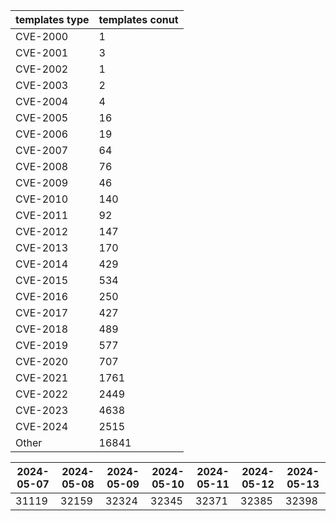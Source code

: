 | templates type | templates conut | 
| --- | --- | 
| CVE-2000 | 1 |
| CVE-2001 | 3 |
| CVE-2002 | 1 |
| CVE-2003 | 2 |
| CVE-2004 | 4 |
| CVE-2005 | 16 |
| CVE-2006 | 19 |
| CVE-2007 | 64 |
| CVE-2008 | 76 |
| CVE-2009 | 46 |
| CVE-2010 | 140 |
| CVE-2011 | 92 |
| CVE-2012 | 147 |
| CVE-2013 | 170 |
| CVE-2014 | 429 |
| CVE-2015 | 534 |
| CVE-2016 | 250 |
| CVE-2017 | 427 |
| CVE-2018 | 489 |
| CVE-2019 | 577 |
| CVE-2020 | 707 |
| CVE-2021 | 1761 |
| CVE-2022 | 2449 |
| CVE-2023 | 4638 |
| CVE-2024 | 2515 |
| Other | 16841 |


|2024-05-07 | 2024-05-08 | 2024-05-09 | 2024-05-10 | 2024-05-11 | 2024-05-12 | 2024-05-13|
|--- | ------ | ------ | ------ | ------ | ------ | ---|
|31119 | 32159 | 32324 | 32345 | 32371 | 32385 | 32398|
